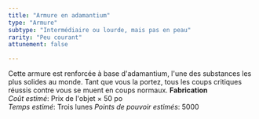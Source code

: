 ```yaml
---
title: "Armure en adamantium"
type: "Armure"
subtype: "Intermédiaire ou lourde, mais pas en peau"
rarity: "Peu courant"
attunement: false

---
```

Cette armure est renforcée à base d'adamantium, l'une des substances les plus solides au monde. Tant que vous la portez, tous les coups critiques réussis contre vous se muent en coups normaux.
**Fabrication**  
*Coût estimé*: Prix de l'objet × 50 po  
*Temps estimé*: Trois lunes
*Points de pouvoir estimés*: 5000  
